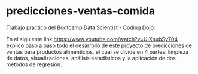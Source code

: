 # predicciones-ventas-comida
Trabajo practico del Bootcamp Data Scientist - Coding Dojo:

En el siguiente link https://www.youtube.com/watch?v=UIXnubSy704  explico paso a paso todo el desarrollo de este proyecto de predicciones de ventas para productos alimenticios, el cual se divide en 4 partes: limpieza de datos, visualizaciones, análisis estadísticos y la aplicación de dos métodos de regresión.
